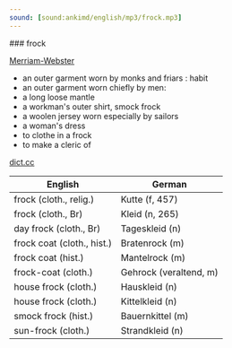 ```yaml
---
sound: [sound:ankimd/english/mp3/frock.mp3]
---
```


\### frock

[Merriam-Webster](https://www.merriam-webster.com/dictionary/frock)

- an outer garment worn by monks and friars : habit
- an outer garment worn chiefly by men:
- a long loose mantle
- a workman's outer shirt, smock frock
- a woolen jersey worn especially by sailors
- a woman's dress
- to clothe in a frock
- to make a cleric of

[dict.cc](https://www.dict.cc/frock)

| English        | German       |
| -------------- | ------------ |
| frock (cloth., relig.) | Kutte (f, 457) |
| frock (cloth., Br) | Kleid (n, 265) |
| day frock (cloth., Br) | Tageskleid (n) |
| frock coat (cloth., hist.) | Bratenrock (m) |
| frock coat (hist.) | Mantelrock (m) |
| frock-coat (cloth.) | Gehrock (veraltend, m) |
| house frock (cloth.) | Hauskleid (n) |
| house frock (cloth.) | Kittelkleid (n) |
| smock frock (hist.) | Bauernkittel (m) |
| sun-frock (cloth.) | Strandkleid (n) |
